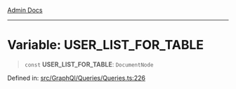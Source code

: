 [Admin Docs](/)

***

# Variable: USER\_LIST\_FOR\_TABLE

> `const` **USER\_LIST\_FOR\_TABLE**: `DocumentNode`

Defined in: [src/GraphQl/Queries/Queries.ts:226](https://github.com/PalisadoesFoundation/talawa-admin/blob/main/src/GraphQl/Queries/Queries.ts#L226)
